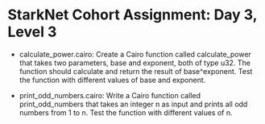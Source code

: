 # StarkNet Cohort Assignment: Day 3, Level 3

- calculate_power.cairo: Create a Cairo function called calculate_power that takes two parameters, base and exponent, both of type u32. The function should calculate and return the result of base^exponent. Test the function with different values of base and exponent.

- print_odd_numbers.cairo: Write a Cairo function called print_odd_numbers that takes an integer n as input and prints all odd numbers from 1 to n. Test the function with different values of n.
